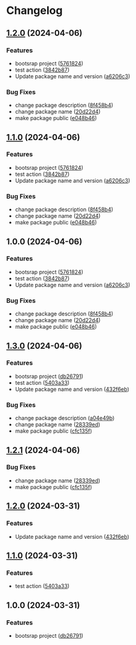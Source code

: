 # Changelog

## [1.2.0](https://github.com/LeviEyal/typescript-library-template/compare/v1.1.0...v1.2.0) (2024-04-06)


### Features

* bootsrap project ([5761824](https://github.com/LeviEyal/typescript-library-template/commit/57618241b72bb889d9598ac4a12ccf725b31c220))
* test action ([3842b87](https://github.com/LeviEyal/typescript-library-template/commit/3842b875840a96119e1bb0fd30218803806f6915))
* Update package name and version ([a6206c3](https://github.com/LeviEyal/typescript-library-template/commit/a6206c3e3789bdf178ecbe3dd216811fac8a800a))


### Bug Fixes

* change package description ([8f458b4](https://github.com/LeviEyal/typescript-library-template/commit/8f458b40f0e5e60730dcc425b3d459d2c3c5efbc))
* change package name ([20d22d4](https://github.com/LeviEyal/typescript-library-template/commit/20d22d442ce1be21e25d9fea516e6a610f8e0f99))
* make package public ([e048b46](https://github.com/LeviEyal/typescript-library-template/commit/e048b468902897f02aaf331a9896c0494bfa88ef))

## [1.1.0](https://github.com/LeviEyal/typescript-library-template/compare/v1.0.0...v1.1.0) (2024-04-06)


### Features

* bootsrap project ([5761824](https://github.com/LeviEyal/typescript-library-template/commit/57618241b72bb889d9598ac4a12ccf725b31c220))
* test action ([3842b87](https://github.com/LeviEyal/typescript-library-template/commit/3842b875840a96119e1bb0fd30218803806f6915))
* Update package name and version ([a6206c3](https://github.com/LeviEyal/typescript-library-template/commit/a6206c3e3789bdf178ecbe3dd216811fac8a800a))


### Bug Fixes

* change package description ([8f458b4](https://github.com/LeviEyal/typescript-library-template/commit/8f458b40f0e5e60730dcc425b3d459d2c3c5efbc))
* change package name ([20d22d4](https://github.com/LeviEyal/typescript-library-template/commit/20d22d442ce1be21e25d9fea516e6a610f8e0f99))
* make package public ([e048b46](https://github.com/LeviEyal/typescript-library-template/commit/e048b468902897f02aaf331a9896c0494bfa88ef))

## 1.0.0 (2024-04-06)


### Features

* bootsrap project ([5761824](https://github.com/LeviEyal/typescript-library-template/commit/57618241b72bb889d9598ac4a12ccf725b31c220))
* test action ([3842b87](https://github.com/LeviEyal/typescript-library-template/commit/3842b875840a96119e1bb0fd30218803806f6915))
* Update package name and version ([a6206c3](https://github.com/LeviEyal/typescript-library-template/commit/a6206c3e3789bdf178ecbe3dd216811fac8a800a))


### Bug Fixes

* change package description ([8f458b4](https://github.com/LeviEyal/typescript-library-template/commit/8f458b40f0e5e60730dcc425b3d459d2c3c5efbc))
* change package name ([20d22d4](https://github.com/LeviEyal/typescript-library-template/commit/20d22d442ce1be21e25d9fea516e6a610f8e0f99))
* make package public ([e048b46](https://github.com/LeviEyal/typescript-library-template/commit/e048b468902897f02aaf331a9896c0494bfa88ef))

## [1.3.0](https://github.com/LeviEyal/typescript-library-template/compare/v1.2.1...v1.3.0) (2024-04-06)


### Features

* bootsrap project ([db26791](https://github.com/LeviEyal/typescript-library-template/commit/db2679162d2d77aa21b8fc73a9eb3985def1c317))
* test action ([5403a33](https://github.com/LeviEyal/typescript-library-template/commit/5403a334081fb6eb73c7a1994d60ba4f2ec0742a))
* Update package name and version ([432f6eb](https://github.com/LeviEyal/typescript-library-template/commit/432f6ebab557541fce7eff149ab075780765c2df))


### Bug Fixes

* change package description ([a04e49b](https://github.com/LeviEyal/typescript-library-template/commit/a04e49b8cecf1be20a1632669ddbc0890f7f55a0))
* change package name ([28339ed](https://github.com/LeviEyal/typescript-library-template/commit/28339edf962343b76957cb3bd16b65fce06e4c03))
* make package public ([cfc135f](https://github.com/LeviEyal/typescript-library-template/commit/cfc135f4b88106f1b16adab3853e5fd4dc10f5b2))

## [1.2.1](https://github.com/LeviEyal/typescript-library-template/compare/v1.2.0...v1.2.1) (2024-04-06)


### Bug Fixes

* change package name ([28339ed](https://github.com/LeviEyal/typescript-library-template/commit/28339edf962343b76957cb3bd16b65fce06e4c03))
* make package public ([cfc135f](https://github.com/LeviEyal/typescript-library-template/commit/cfc135f4b88106f1b16adab3853e5fd4dc10f5b2))

## [1.2.0](https://github.com/LeviEyal/typescript-library-template/compare/v1.1.0...v1.2.0) (2024-03-31)


### Features

* Update package name and version ([432f6eb](https://github.com/LeviEyal/typescript-library-template/commit/432f6ebab557541fce7eff149ab075780765c2df))

## [1.1.0](https://github.com/LeviEyal/typescript-library-template/compare/v1.0.0...v1.1.0) (2024-03-31)


### Features

* test action ([5403a33](https://github.com/LeviEyal/typescript-library-template/commit/5403a334081fb6eb73c7a1994d60ba4f2ec0742a))

## 1.0.0 (2024-03-31)


### Features

* bootsrap project ([db26791](https://github.com/LeviEyal/typescript-library-template/commit/db2679162d2d77aa21b8fc73a9eb3985def1c317))
